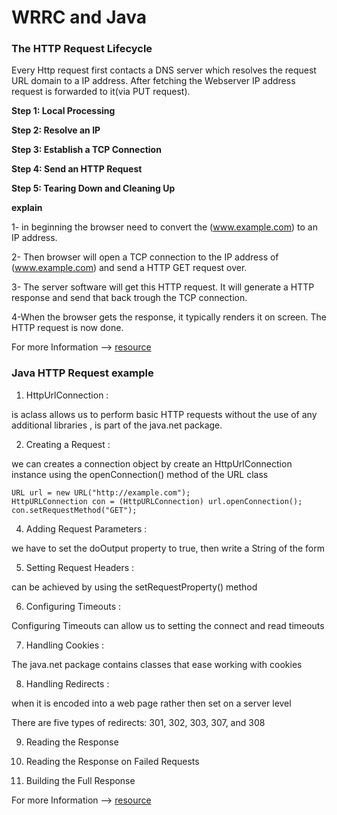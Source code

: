 # WRRC and Java

### The HTTP Request Lifecycle

Every Http request first contacts a DNS server which resolves the request URL domain to a IP address. After fetching the Webserver IP address request is forwarded to it(via PUT request).

**Step 1: Local Processing**

**Step 2: Resolve an IP**

**Step 3: Establish a TCP Connection**

**Step 4: Send an HTTP Request**

**Step 5: Tearing Down and Cleaning Up**

**explain**

1- in beginning the browser need to convert the (www.example.com) to an IP address.


2- Then browser will open a TCP connection to the IP address of (www.example.com) and send a HTTP GET request over.

3- The server software will get this HTTP request. It will generate a HTTP response and send that back trough the TCP connection.

4-When the browser gets the response, it typically renders it on screen. The HTTP request is now done.

For more Information --> [resource](https://dev.to/dangolant/things-i-brushed-up-on-this-week-the-http-request-lifecycle-)

### Java HTTP Request example

1. HttpUrlConnection :

is aclass allows us to perform basic HTTP requests without the use of any additional libraries , is part of the java.net package.

2. Creating a Request :

we can creates a connection object by create an HttpUrlConnection instance using the openConnection() method of the URL class

```
URL url = new URL("http://example.com");
HttpURLConnection con = (HttpURLConnection) url.openConnection();
con.setRequestMethod("GET");
```

4. Adding Request Parameters :

we have to set the doOutput property to true, then write a String of the form

5. Setting Request Headers : 

can be achieved by using the setRequestProperty() method

6. Configuring Timeouts :

Configuring Timeouts can allow us to setting the connect and read timeouts

7. Handling Cookies :

The java.net package contains classes that ease working with cookies

8. Handling Redirects : 

when it is encoded into a web page rather then set on a server level

There are five types of redirects: 301, 302, 303, 307, and 308

9. Reading the Response

10. Reading the Response on Failed Requests

11. Building the Full Response

For more Information --> [resource](https://www.baeldung.com/java-http-request)
